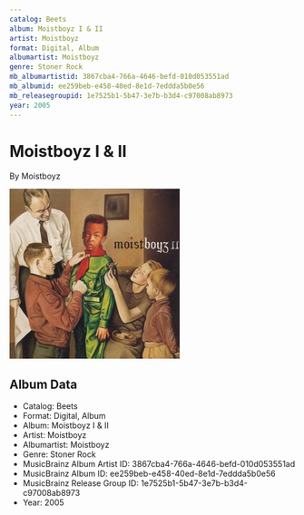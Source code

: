 ```yaml
---
catalog: Beets
album: Moistboyz I & II
artist: Moistboyz
format: Digital, Album
albumartist: Moistboyz
genre: Stoner Rock
mb_albumartistid: 3867cba4-766a-4646-befd-010d053551ad
mb_albumid: ee259beb-e458-40ed-8e1d-7eddda5b0e56
mb_releasegroupid: 1e7525b1-5b47-3e7b-b3d4-c97008ab8973
year: 2005
---
```


# Moistboyz I & II

By Moistboyz

![](../../assets/beetscovers/Moistboyz-Moistboyz_I_and_II.jpg)

## Album Data

- Catalog: Beets
- Format: Digital, Album
- Album: Moistboyz I & II
- Artist: Moistboyz
- Albumartist: Moistboyz
- Genre: Stoner Rock
- MusicBrainz Album Artist ID: 3867cba4-766a-4646-befd-010d053551ad
- MusicBrainz Album ID: ee259beb-e458-40ed-8e1d-7eddda5b0e56
- MusicBrainz Release Group ID: 1e7525b1-5b47-3e7b-b3d4-c97008ab8973
- Year: 2005

